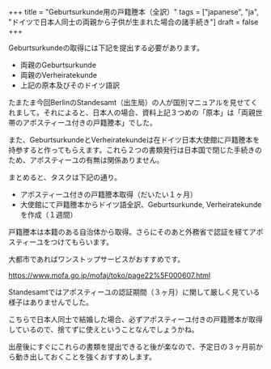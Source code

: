 +++
title = "Geburtsurkunde用の戸籍謄本（全訳）"
tags = ["japanese", "ja", "ドイツで日本人同士の両親から子供が生まれた場合の諸手続き"]
draft = false
+++

Geburtsurkundeの取得には下記を提出する必要があります。

-   両親のGeburtsurkunde
-   両親のVerheiratekunde
-   上記の原本及びそのドイツ語訳

たまたま今回BerlinのStandesamt（出生局）の人が国別マニュアルを見せてくれまして。それによると、日本人の場合、資料上記３つめの「原本」は「両親世帯のアポスティーユ付きの戸籍謄本」でした。

また、GeburtsurkundeとVerheiratekundeは在ドイツ日本大使館に戸籍謄本を持参すると作ってもらえます。これら２つの書類発行は日本国で閉じた手続きのため、アポスティーユの有無は関係ありません。

まとめると、タスクは下記の通り。

-   アポスティーユ付きの戸籍謄本取得（だいたい１ヶ月）
-   大使館にて戸籍謄本からドイツ語全訳、Geburtsurkunde, Verheiratekundeを作成（１週間）

戸籍謄本は本籍のある自治体から取得。さらにそのあと外務省で認証を経てアポスティーユをつけてもらいます。

大都市であればワンストップサービスがおすすめです。

<https://www.mofa.go.jp/mofaj/toko/page22%5F000607.html>

Standesamtではアポスティーユの認証期間（３ヶ月）に関して厳しく見ている様子はありませんでした。

こちらで日本人同士で結婚した場合、必ずアポスティーユ付きの戸籍謄本が取得しているので、捨てずに使えということなんでしょうかね。

出産後にすぐにこれらの書類を提出できると後が楽なので、予定日の３ヶ月前から動き出しておくことを強くおすすめします。
